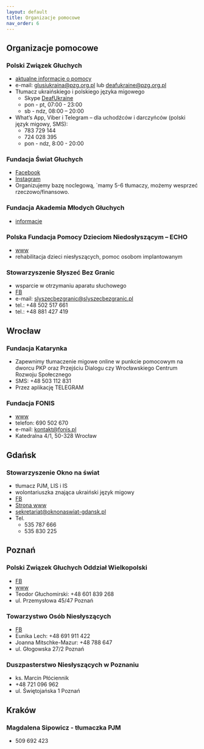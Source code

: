```yaml
---
layout: default
title: Organizacje pomocowe
nav_order: 6
---
```


## Organizacje pomocowe

### Polski Związek Głuchych

- [aktualne informacje o pomocy](https://www.pzg.org.pl/2022/03/polski-zwiazek-gluchych-organizuje-pomoc-dla-gluchych-z-ukrainy/)
- e-mail: [glusiukraina@pzg.org.pl](mailto:glusiukraina@pzg.org.pl) lub [deafukraine@pzg.org.pl](mailto:deafukraine@pzg.org.pl)
- Tłumacz ukraińskiego i polskiego języka migowego
  - Skype [DeafUkraine](callto:<DeafUkraine>?call)
  - pon - pt, 07:00 - 23:00
  - sb - ndz, 08:00 – 20:00
- What’s App, Viber i Telegram – dla uchodźców i darczyńców (polski język migowy, SMS):
  - 783 729 144
  - 724 028 395
  - pon - ndz, 8:00 - 20:00

### Fundacja Świat Głuchych

- [Facebook](https://www.facebook.com/swiatgluchych)
- [Instagram](https://www.instagram.com/swiat_gluchych_tv/)
- Organizujemy bazę noclegową, `mamy 5-6 tłumaczy, możemy wesprzeć rzeczowo/finansowo.

### Fundacja Akademia Młodych Głuchych

- [informacje](https://fundamg.pl/2022/02/26/informacje-dla-gluchych-uchodzcow-z-ukrainy/)

### Polska Fundacja Pomocy Dzieciom Niedosłyszącym – ECHO

- [www](https://fundacja-echo.pl/)
- rehabilitacja dzieci niesłyszących, pomoc osobom implantowanym

### Stowarzyszenie Słyszeć Bez Granic

- wsparcie w otrzymaniu aparatu słuchowego
- [FB](https://www.facebook.com/groups/415587225310758)
- e-mail: slyszecbezgranic@slyszecbezgranic.pl
- tel.: +48 502 517 661
- tel.: +48 881 427 419

## Wrocław

### Fundacja Katarynka

- Zapewnimy tłumaczenie migowe online w punkcie pomocowym na dworcu PKP oraz Przejściu Dialogu czy Wrocławskiego Centrum Rozwoju Społecznego
- SMS: +48 503 112 831
- Przez aplikację TELEGRAM

### Fundacja FONIS

- [www](https://www.fonis.pl/z-pomoca-nieslyszacym-uchodzcom-z-ukrainy/)
- telefon: 690 502 670
- e-mail: kontakt@fonis.pl
- Katedralna 4/1, 50-328 Wrocław

## Gdańsk

### Stowarzyszenie Okno na świat

- tłumacz PJM, LIS i IS
- wolontariuszka znająca ukraiński język migowy
- [FB](https://www.facebook.com/sto.okno.na.swiat/)
- [Strona www](www.oknonaswiat-gdansk.pl)
- sekretariat@oknonaswiat-gdansk.pl
- Tel.
  - 535 787 666
  - 535 830 225

## Poznań

### Polski Związek Głuchych Oddział Wielkopolski

- [FB](https://www.facebook.com/PZG-Oddzia%C5%82-Wielkopolski-331397120392733)
- [www](https://pzg-wielkopolska.pl/)
- Teodor Głuchomirski: +48 601 839 268
- ul. Przemysłowa 45/47 Poznań

### Towarzystwo Osób Niesłyszących

- [FB](https://www.facebook.com/tonpoznan)
- Eunika Lech: +48 691 911 422
- Joanna Mitschke-Mazur: +48 788 647
- ul. Głogowska 27/2 Poznań

### Duszpasterstwo Niesłyszących w Poznaniu

- ks. Marcin Płóciennik
- +48 721 096 962
- ul. Świętojańska 1 Poznań

## Kraków

### Magdalena Sipowicz - tłumaczka PJM

- 509 692 423
